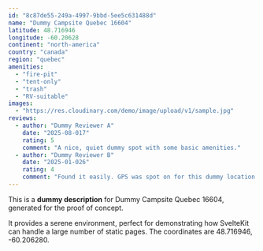```yaml
---
id: "8c87de55-249a-4997-9bbd-5ee5c631488d"
name: "Dummy Campsite Quebec 16604"
latitude: 48.716946
longitude: -60.20628
continent: "north-america"
country: "canada"
region: "quebec"
amenities:
  - "fire-pit"
  - "tent-only"
  - "trash"
  - "RV-suitable"
images:
  - "https://res.cloudinary.com/demo/image/upload/v1/sample.jpg"
reviews:
  - author: "Dummy Reviewer A"
    date: "2025-08-017"
    rating: 5
    comment: "A nice, quiet dummy spot with some basic amenities."
  - author: "Dummy Reviewer B"
    date: "2025-01-026"
    rating: 4
    comment: "Found it easily. GPS was spot on for this dummy location."
---
```


This is a **dummy description** for Dummy Campsite Quebec 16604, generated for the proof of concept.

It provides a serene environment, perfect for demonstrating how SvelteKit can handle a large number of static pages. The coordinates are 48.716946, -60.206280.
